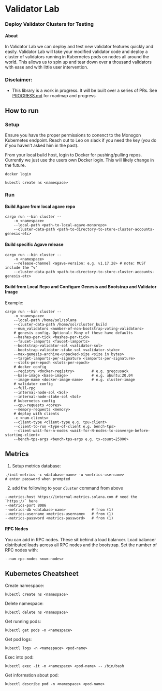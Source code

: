 # Validator Lab
### Deploy Validator Clusters for Testing

#### About
In Validator Lab we can deploy and test new validator features quickly and easily. Validator Lab will take your modified validator code and deploy a cluster of validators running in Kubernetes pods on nodes all around the world. This allows us to spin up and tear down over a thousand validators with ease and with little user intervention.

### Disclaimer:
- This library is a work in progress. It will be built over a series of PRs. See [PROGRESS.md](PROGRESS.md) for roadmap and progress

## How to run

### Setup
Ensure you have the proper permissions to conenct to the Monogon Kubernetes endpoint. Reach out to Leo on slack if you need the key (you do if you haven't asked him in the past).

From your local build host, login to Docker for pushing/pulling repos. Currently we just use the users own Docker login. This will likely change in the future.
```
docker login
```

```
kubectl create ns <namespace>
```

### Run
#### Build Agave from local agave repo
```
cargo run --bin cluster --
    -n <namespace>
    --local-path <path-to-local-agave-monorepo>
    --cluster-data-path <path-to-directory-to-store-cluster-accounts-genesis-etc>
```

#### Build specific Agave release
```
cargo run --bin cluster --
    -n <namespace>
    --release-channel <agave-version: e.g. v1.17.28> # note: MUST include the "v"
    --cluster-data-path <path-to-directory-to-store-cluster-accounts-genesis-etc>

```

#### Build from Local Repo and Configure Genesis and Bootstrap and Validator Image
Example:
```
cargo run --bin cluster -- 
    -n <namespace> 
    --local-path /home/sol/solana
    --cluster-data-path /home/sol/cluster_build
    --num_validators <number-of-non-bootstrap-voting-validators>
    # genesis config. Optional: Many of these have defaults
    --hashes-per-tick <hashes-per-tick>
    --faucet-lamports <faucet-lamports>
    --bootstrap-validator-sol <validator-sol>
    --bootstrap-validator-stake-sol <validator-stake>
    --max-genesis-archive-unpacked-size <size in bytes>
    --target-lamports-per-signature <lamports-per-signature>
    --slots-per-epoch <slots-per-epoch>
    # docker config
    --registry <docker-registry>        # e.g. gregcusack 
    --base-image <base-image>           # e.g. ubuntu:20.04
    --image-name <docker-image-name>    # e.g. cluster-image
    # validator config
    --full-rpc
    --internal-node-sol <Sol>
    --internal-node-stake-sol <Sol>
    # kubernetes config
    --cpu-requests <cores>
    --memory-requests <memory>
    # deploy with clients
    -c <num-clients>
    --client-type <client-type e.g. tpu-client>
    --client-to-run <type-of-client e.g. bench-tps>
    --client-wait-for-n-nodes <wait-for-N-nodes-to-converge-before-starting-client>
    --bench-tps-args <bench-tps-args e.g. tx-count=25000>
```

## Metrics
1) Setup metrics database:
```
./init-metrics -c <database-name> -u <metrics-username>
# enter password when prompted
```
2) add the following to your `cluster` command from above
```
--metrics-host https://internal-metrics.solana.com # need the `https://` here
--metrics-port 8086
--metrics-db <database-name>            # from (1)
--metrics-username <metrics-username>   # from (1)
--metrics-password <metrics-password>   # from (1)
```

#### RPC Nodes
You can add in RPC nodes. These sit behind a load balancer. Load balancer distributed loads across all RPC nodes and the bootstrap. Set the number of RPC nodes with:
```
--num-rpc-nodes <num-nodes>
```


## Kubernetes Cheatsheet
Create namespace:
```
kubectl create ns <namespace>
```

Delete namespace:
```
kubectl delete ns <namespace>
```

Get running pods:
```
kubectl get pods -n <namespace>
```

Get pod logs:
```
kubectl logs -n <namespace> <pod-name>
```

Exec into pod:
```
kubectl exec -it -n <namespace> <pod-name> -- /bin/bash
```

Get information about pod:
```
kubectl describe pod -n <namespace> <pod-name>
```